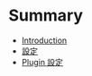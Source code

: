 # Summary

* [Introduction](README.md)
* [設定](configuration.md)
* [Plugin 設定](./plugin/settings.md)
